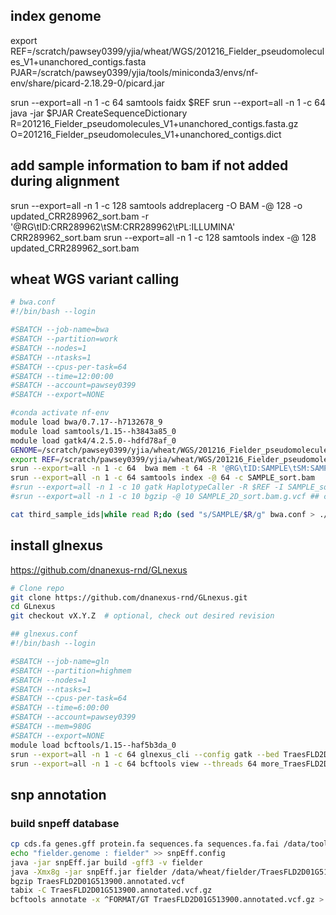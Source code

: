## index genome
export REF=/scratch/pawsey0399/yjia/wheat/WGS/201216_Fielder_pseudomolecules_V1+unanchored_contigs.fasta
PJAR=/scratch/pawsey0399/yjia/tools/miniconda3/envs/nf-env/share/picard-2.18.29-0/picard.jar

srun --export=all -n 1 -c 64 samtools faidx $REF
srun --export=all -n 1 -c 64 java -jar $PJAR CreateSequenceDictionary \
   R=201216_Fielder_pseudomolecules_V1+unanchored_contigs.fasta.gz \
   O=201216_Fielder_pseudomolecules_V1+unanchored_contigs.dict
## add sample information to bam if not added during alignment
srun --export=all -n 1 -c 128 samtools addreplacerg -O BAM -@ 128 -o updated_CRR289962_sort.bam  -r '@RG\tID:CRR289962\tSM:CRR289962\tPL:ILLUMINA' CRR289962_sort.bam
srun --export=all -n 1 -c 128 samtools index -@ 128 updated_CRR289962_sort.bam

## wheat WGS variant calling

```bash
# bwa.conf
#!/bin/bash --login

#SBATCH --job-name=bwa
#SBATCH --partition=work
#SBATCH --nodes=1
#SBATCH --ntasks=1
#SBATCH --cpus-per-task=64
#SBATCH --time=12:00:00
#SBATCH --account=pawsey0399
#SBATCH --export=NONE

#conda activate nf-env
module load bwa/0.7.17--h7132678_9
module load samtools/1.15--h3843a85_0
module load gatk4/4.2.5.0--hdfd78af_0
GENOME=/scratch/pawsey0399/yjia/wheat/WGS/201216_Fielder_pseudomolecules_V1+unanchored_contigs.fasta.gz
export REF=/scratch/pawsey0399/yjia/wheat/WGS/201216_Fielder_pseudomolecules_V1+unanchored_contigs.fasta
srun --export=all -n 1 -c 64  bwa mem -t 64 -R '@RG\tID:SAMPLE\tSM:SAMPLE\tPL:ILLUMINA' $GENOME SAMPLE_f1.fastq.gz SAMPLE_r2.fastq.gz | samtools view -@ 28 -Sb - | samtools sort -@ 28 -o SAMPLE_sort.bam
srun --export=all -n 1 -c 64 samtools index -@ 64 -c SAMPLE_sort.bam
#srun --export=all -n 1 -c 10 gatk HaplotypeCaller -R $REF -I SAMPLE_sort.bam -ERC GVCF -O SAMPLE_2D_sort.bam.g.vcf -L chr2D
#srun --export=all -n 1 -c 10 bgzip -@ 10 SAMPLE_2D_sort.bam.g.vcf ## compress gvcf file
```
```bash
cat third_sample_ids|while read R;do (sed "s/SAMPLE/$R/g" bwa.conf > ./third_fastq/$R".conf");done
```
## install glnexus
https://github.com/dnanexus-rnd/GLnexus
```bash
# Clone repo
git clone https://github.com/dnanexus-rnd/GLnexus.git
cd GLnexus
git checkout vX.Y.Z  # optional, check out desired revision
```
```bash
## glnexus.conf
#!/bin/bash --login

#SBATCH --job-name=gln
#SBATCH --partition=highmem
#SBATCH --nodes=1
#SBATCH --ntasks=1
#SBATCH --cpus-per-task=64
#SBATCH --time=6:00:00
#SBATCH --account=pawsey0399
#SBATCH --mem=980G
#SBATCH --export=NONE
module load bcftools/1.15--haf5b3da_0
srun --export=all -n 1 -c 64 glnexus_cli --config gatk --bed TraesFLD2D01G513900_updown1Mb.bed -m 980 --threads 64 2Dvcf/*.g.vcf.gz > more_TraesFLD2D01G513900_updown1Mb.bcf
srun --export=all -n 1 -c 64 bcftools view --threads 64 more_TraesFLD2D01G513900_updown1Mb.bcf | bgzip -@ 4 -c > more_TraesFLD2D01G513900_updown1Mb.vcf.gz
```
## snp annotation
### build snpeff database
```bash
cp cds.fa genes.gff protein.fa sequences.fa sequences.fa.fai /data/tools/snpEff/data/fielder
echo "fielder.genome : fielder" >> snpEff.config
java -jar snpEff.jar build -gff3 -v fielder
java -Xmx8g -jar snpEff.jar fielder /data/wheat/fielder/TraesFLD2D01G513900.vcf.gz >  /data/wheat/fielder/TraesFLD2D01G513900.annotated.vcf
bgzip TraesFLD2D01G513900.annotated.vcf
tabix -C TraesFLD2D01G513900.annotated.vcf.gz
bcftools annotate -x ^FORMAT/GT TraesFLD2D01G513900.annotated.vcf.gz > TraesFLD2D01G513900.annotated.simple.vcf
```

